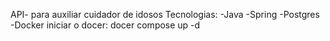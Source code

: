 API- para auxiliar cuidador de idosos
Tecnologias:
-Java
-Spring
-Postgres
-Docker
iniciar o docer: docer compose up -d
